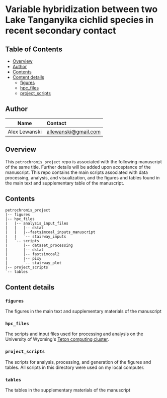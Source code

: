 # Variable hybridization between two Lake Tanganyika cichlid species in recent secondary contact

## Table of Contents
- [Overview](#overview)
- [Author](#author)
- [Contents](#contents)
- [Content details](#content-details)
  - [figures](#figures)
  - [hpc_files](#hpc_files)
  - [project_scripts](#project_scripts)

## Author

Name| Contact
:-----:|:-----
Alex Lewanski|[allewanski@gmail.com](mailto:allewanski@gmail.com)

## Overview
This `petrochromis_project` repo is associated with the following manuscript of the same title. Further details will be added upon acceptance of the manuscript. This repo contains the main scripts associated with data processing, analysis, and visualization, and the figures and tables found in the main text and supplementary table of the manuscript.

## Contents
```
petrochromis_project
|-- figures
|-- hpc_files
|   |-- analysis_input_files
|   |   |-- dstat
|   |   |--fastsimcoal_inputs_manuscript
|   |   `-- stairway_inputs
|   `-- scripts
|       |-- dataset_processing
|       |-- dstat
|       |-- fastsimcoal2
|       |-- pixy
|       `-- stairway_plot
|-- project_scripts
`-- tables
```


## Content details
### `figures`
The figures in the main text and supplementary materials of the manuscript

### `hpc_files`
The scripts and input files used for processing and analysis on the University of Wyoming's [Teton computing cluster](https://www.uwyo.edu/arcc/resources/high-performance-computing/).

### `project_scripts`
The scripts for analysis, processing, and generation of the figures and tables. All scripts in this directory were used on my local computer.

### `tables`
The tables in the supplementary materials of the manuscript

